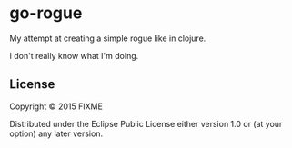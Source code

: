 # go-rogue

My attempt at creating a simple rogue like in clojure.

I don't really know what I'm doing.

## License

Copyright © 2015 FIXME

Distributed under the Eclipse Public License either version 1.0 or (at
your option) any later version.
